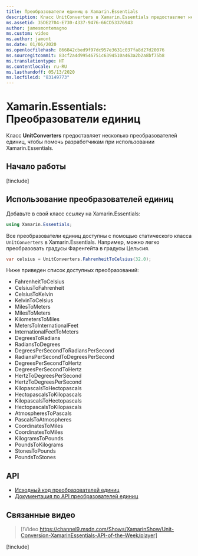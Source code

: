 ```yaml
---
title: Преобразователи единиц в Xamarin.Essentials
description: Класс UnitConverters в Xamarin.Essentials предоставляет несколько преобразователей единиц, чтобы помочь разработчикам при использовании Xamarin.Essentials.
ms.assetid: 35DE2704-E730-4337-9476-66CD53376943
author: jamesmontemagno
ms.custom: video
ms.author: jamont
ms.date: 01/06/2020
ms.openlocfilehash: 866842cbed9f97dc957e3631c037fa8d27d20076
ms.sourcegitcommit: 83cf2a4d99546751c6394510a463a2b2a8bf75b8
ms.translationtype: HT
ms.contentlocale: ru-RU
ms.lasthandoff: 05/13/2020
ms.locfileid: "83149773"
---
```

# <a name="xamarinessentials-unit-converters"></a>Xamarin.Essentials: Преобразователи единиц

Класс **UnitConverters** предоставляет несколько преобразователей единиц, чтобы помочь разработчикам при использовании Xamarin.Essentials.

## <a name="get-started"></a>Начало работы

[!include[](~/essentials/includes/get-started.md)]

## <a name="using-unit-converters"></a>Использование преобразователей единиц

Добавьте в свой класс ссылку на Xamarin.Essentials:

```csharp
using Xamarin.Essentials;
```

Все преобразователи единиц доступны с помощью статического класса `UnitConverters` в Xamarin.Essentials. Например, можно легко преобразовать градусы Фаренгейта в градусы Цельсия.

```csharp
var celsius = UnitConverters.FahrenheitToCelsius(32.0);
```

Ниже приведен список доступных преобразований:

- FahrenheitToCelsius
- CelsiusToFahrenheit
- CelsiusToKelvin
- KelvinToCelsius
- MilesToMeters
- MilesToMeters
- KilometersToMiles
- MetersToInternationalFeet
- InternationalFeetToMeters
- DegreesToRadians
- RadiansToDegrees
- DegreesPerSecondToRadiansPerSecond
- RadiansPerSecondToDegreesPerSecond
- DegreesPerSecondToHertz
- DegreesPerSecondToHertz
- HertzToDegreesPerSecond
- HertzToDegreesPerSecond
- KilopascalsToHectopascals
- HectopascalsToKilopascals
- KilopascalsToHectopascals
- HectopascalsToKilopascals
- AtmospheresToPascals
- PascalsToAtmospheres
- CoordinatesToMiles
- CoordinatesToMiles
- KilogramsToPounds
- PoundsToKilograms
- StonesToPounds
- PoundsToStones

## <a name="api"></a>API

- [Исходный код преобразователей единиц](https://github.com/xamarin/Essentials/tree/master/Xamarin.Essentials/Types/UnitConverters.shared.cs)
- [Документация по API преобразователей единиц](xref:Xamarin.Essentials.UnitConverters)

## <a name="related-video"></a>Связанные видео

> [!Video https://channel9.msdn.com/Shows/XamarinShow/Unit-Conversion-XamarinEssentials-API-of-the-Week/player]

[!include[](~/essentials/includes/xamarin-show-essentials.md)]
